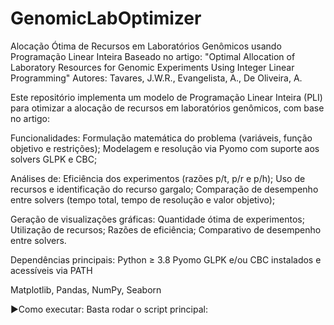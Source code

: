 # GenomicLabOptimizer
Alocação Ótima de Recursos em Laboratórios Genômicos usando Programação Linear Inteira Baseado no artigo: "Optimal Allocation of Laboratory Resources for Genomic Experiments Using Integer Linear Programming" Autores: Tavares, J.W.R., Evangelista, A., De Oliveira, A. 

Este repositório implementa um modelo de Programação Linear Inteira (PLI) para otimizar a alocação de recursos em laboratórios genômicos, com base no artigo:

Funcionalidades:
Formulação matemática do problema (variáveis, função objetivo e restrições);
Modelagem e resolução via Pyomo com suporte aos solvers GLPK e CBC;

Análises de:
Eficiência dos experimentos (razões p/t, p/r e p/h);
Uso de recursos e identificação do recurso gargalo;
Comparação de desempenho entre solvers (tempo total, tempo de resolução e valor objetivo);

Geração de visualizações gráficas:
Quantidade ótima de experimentos;
Utilização de recursos;
Razões de eficiência;
Comparativo de desempenho entre solvers.

Dependências principais:
Python ≥ 3.8
Pyomo
GLPK e/ou CBC instalados e acessíveis via PATH

Matplotlib, Pandas, NumPy, Seaborn

▶Como executar:
Basta rodar o script principal:
